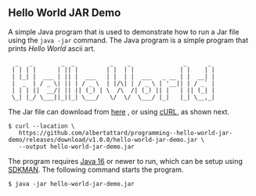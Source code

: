 ## Hello World JAR Demo

A simple Java program that is used to demonstrate how to run a Jar file using the `java -jar` command. The Java program
is a simple program that prints _Hello World_ ascii art.

```
  _   _        _  _          _    _               _      _
 | | | |      | || |        | |  | |             | |    | |
 | |_| |  ___ | || |  ___   | |  | |  ___   _ __ | |  __| |
 |  _  | / _ \| || | / _ \  | |/\| | / _ \ | '__|| | / _` |
 | | | ||  __/| || || (_) | \  /\  /| (_) || |   | || (_| |
 \_| |_/ \___||_||_| \___/   \/  \/  \___/ |_|   |_| \__,_|
```

The Jar file can download
from [here](https://github.com/albertattard/programming--hello-world-jar-demo/releases/download/v1.0.0/hello-world-jar-demo.jar)
, or using [cURL](https://curl.se/), as shown next.

```shell
$ curl --location \
   https://github.com/albertattard/programming--hello-world-jar-demo/releases/download/v1.0.0/hello-world-jar-demo.jar \
   --output hello-world-jar-demo.jar
```

The program requires [Java 16](https://openjdk.java.net/projects/jdk/16/) or newer to run, which can be setup
using [SDKMAN](https://sdkman.io/). The following command starts the program.

```shell
$ java -jar hello-world-jar-demo.jar
```
